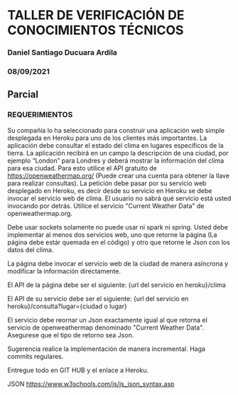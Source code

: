 # TALLER DE VERIFICACIÓN DE CONOCIMIENTOS TÉCNICOS
### Daniel Santiago Ducuara Ardila
### 08/09/2021

## Parcial

### REQUERIMIENTOS
Su compañía lo ha seleccionado para construir una aplicación web simple desplegada en Heroku para uno de los clientes más importantes.
La aplicación debe consultar el estado del clima en lugares específicos de la tierra.  La aplicación recibirá en un campo la descripción 
de una ciudad, por ejemplo “London” para Londres   y deberá mostrar la información del clima para esa ciudad. Para esto utilice el API 
gratuito de https://openweathermap.org/ (Puede crear una cuenta para obtener la llave para realizar consultas). La petición debe pasar 
por su servicio web desplegado en Heroku, es decir desde su servicio en Heroku se debe invocar el servicio web de clima. El usuario no 
sabrá qué servicio está usted invocando por detrás. Utilice el servicio "Current Weather Data" de openweathermap.org.

Debe usar sockets solamente no puede usar ni spark ni spring. Usted debe implementar al menos dos servicios web, uno que retorne 
la página (La página debe estár quemada en el código) y otro que retorne le Json con los datos del clima.

La página debe invocar el servicio web de la ciudad de manera asíncrona y modificar la información directamente.

El API de la página debe ser el siguiente:
{url del servicio en heroku}/clima

El API de su servicio debe ser el siguiente:
{url del servicio en heroku}/consulta?lugar={ciudad o lugar}

El servicio debe reornar un Json exactamente igual al que retorna el servicio de openweathermap denominado "Current Weather Data". Asegurese que el tipo de retorno sea Json.

Sugerencia realice la implementación de manera incremental. Haga commits regulares.

Entregue todo en GIT HUB y el enlace a Heroku.

JSON
https://www.w3schools.com/js/js_json_syntax.asp
